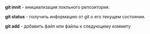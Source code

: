 **git innit** - инициализация локльного репозитория.

**git status** - получить информацию от git о его текущем состоянии.

**git add** - добавить файл или файлы к следующему коммиту
